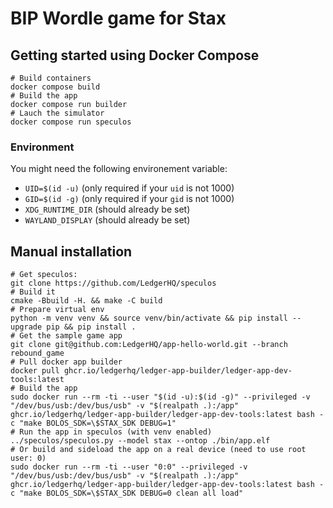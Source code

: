 # BIP Wordle game for Stax

## Getting started using Docker Compose

```shell
# Build containers
docker compose build
# Build the app
docker compose run builder
# Lauch the simulator
docker compose run speculos
```

### Environment

You might need the following environement variable:

- `UID=$(id -u)` (only required if your `uid` is not 1000)
- `GID=$(id -g)` (only required if your `gid` is not 1000)
- `XDG_RUNTIME_DIR` (should already be set)
- `WAYLAND_DISPLAY` (should already be set)

## Manual installation

```shell
# Get speculos:
git clone https://github.com/LedgerHQ/speculos
# Build it
cmake -Bbuild -H. && make -C build
# Prepare virtual env
python -m venv venv && source venv/bin/activate && pip install --upgrade pip && pip install .
# Get the sample game app
git clone git@github.com:LedgerHQ/app-hello-world.git --branch rebound_game
# Pull docker app builder
docker pull ghcr.io/ledgerhq/ledger-app-builder/ledger-app-dev-tools:latest
# Build the app
sudo docker run --rm -ti --user "$(id -u):$(id -g)" --privileged -v "/dev/bus/usb:/dev/bus/usb" -v "$(realpath .):/app" ghcr.io/ledgerhq/ledger-app-builder/ledger-app-dev-tools:latest bash -c "make BOLOS_SDK=\$STAX_SDK DEBUG=1"
# Run the app in speculos (with venv enabled)
../speculos/speculos.py --model stax --ontop ./bin/app.elf
# Or build and sideload the app on a real device (need to use root user: 0)
sudo docker run --rm -ti --user "0:0" --privileged -v "/dev/bus/usb:/dev/bus/usb" -v "$(realpath .):/app" ghcr.io/ledgerhq/ledger-app-builder/ledger-app-dev-tools:latest bash -c "make BOLOS_SDK=\$STAX_SDK DEBUG=0 clean all load"
```
